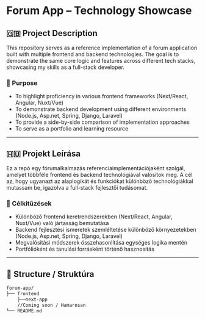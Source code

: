 # Forum App – Technology Showcase

## 🇬🇧 Project Description

This repository serves as a reference implementation of a forum application built with multiple frontend and backend technologies. The goal is to demonstrate the same core logic and features across different tech stacks, showcasing my skills as a full-stack developer.

### 🔧 Purpose

- To highlight proficiency in various frontend frameworks (Next/React, Angular, Nuxt/Vue)
- To demonstrate backend development using different environments (Node.js, Asp.net, Spring, Django, Laravel)
- To provide a side-by-side comparison of implementation approaches
- To serve as a portfolio and learning resource

---

## 🇭🇺 Projekt Leírása

Ez a repó egy fórumalkalmazás referenciaimplementációjaként szolgál, amelyet többféle frontend és backend technológiával valósítok meg. A cél az, hogy ugyanazt az alaplogikát és funkciókat különböző technológiákkal mutassam be, igazolva a full-stack fejlesztői tudásomat.

### 🔧 Célkitűzések

- Különböző frontend keretrendszerekben (Next/React, Angular, Nuxt/Vue) való jártasság bemutatása
- Backend fejlesztési ismeretek szemléltetése különböző környezetekben (Node.js, Asp.net, Spring, Django, Laravel)
- Megvalósítási módszerek összehasonlítása egységes logika mentén
- Portfólióként és tanulási forrásként történő hasznosítás

---

## 📂 Structure / Struktúra

```bash
forum-app/
├── frontend
    ├──next-app
    //Coming soon / Hamarosan
└── README.md

